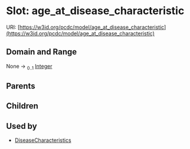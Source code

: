 
# Slot: age_at_disease_characteristic




URI: [https://w3id.org/pcdc/model/age_at_disease_characteristic](https://w3id.org/pcdc/model/age_at_disease_characteristic)


## Domain and Range

None &#8594;  <sub>0..1</sub> [Integer](types/Integer.md)

## Parents


## Children


## Used by

 * [DiseaseCharacteristics](DiseaseCharacteristics.md)
